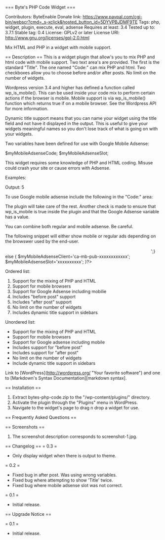 
=== Byte's PHP Code Widget === 

Contributors: ByteEnable
Donate link: https://www.paypal.com/cgi-bin/webscr?cmd=_s-xclick&hosted_button_id=5DYVPBJDMF9TE
Tags: php, widget, plugin, execute, eval, adsense
Requires at least: 3.4
Tested up to: 3.7.1
Stable tag: 0.4
License: GPLv2 or later
License URI: http://www.gnu.org/licenses/gpl-2.0.html

Mix HTML and PHP in a widget with mobile support.

== Description ==
This is a widget plugin that allow's you to mix PHP and html code with mobile support.  Two text area's are provided.  The first is the standard "Title".  The one named "Code:" can mix PHP and html.  Two checkboxes allow you to choose before and/or after posts.  No limit on the number of widgets.

Wordpress version 3.4 and higher has defined a function called wp_is_mobile().  This can be used inside your code mix to perform certain actions if the browser is mobile.  Mobile support is via wp_is_mobile() function which returns true if on a mobile browser.  See the Wordpress API for more information.

Dynamic title support means that you can name your widget using the title field and not have it displayed in the output.  This is useful to give your widgets meaningful names so you don't lose track of what is going on with your widgets.

Two variables have been defined for use with Google Mobile Adsense:

$myMobileAdsenseCode;
$myMobileAdsenseSlot;

This widget requires some knowledge of PHP and HTML coding.  Misuse could crash your site or cause errors with Adsense.

Examples:

<div><?php $i=5;echo $i;?></div>

Output:
5

To use Google mobile adsense include the following in the "Code:" area:

<?php if ( wp_is_mobile() $myMobileAdsenseCode="ca-mb-pub-xxxxxxxxxxxxxxxx";?>

The plugin will take care of the rest.  Another check is made to ensure that wp_is_mobile is true inside the plugin and that the Google Adsense variable has a value.

You can combine both regular and mobile adsense.  Be careful.

The following snippet will either show mobile or regular ads depending on the browswer used by the end-user.

<?php 
if ( !wp_is_mobile() ) {
echo '<script async src="//pagead2.googlesyndication.com/pagead/js/adsbygoogle.js"></script>
<!-- after-content -->
<ins class="adsbygoogle"
     style="display:inline-block;width:468px;height:15px"
     data-ad-client="ca-pub-4059926681454080"
     data-ad-slot="3728085059"></ins>
<script>
(adsbygoogle = window.adsbygoogle || []).push({});
</script>';}
else {
$myMobileAdsenseClient='ca-mb-pub-xxxxxxxxxxxx';
$myMobileAdsenseSlot='xxxxxxxxxx';
}?>

Ordered list:

1. Support for the mixing of PHP and HTML
2. Support for mobile browsers
3. Support for Google Adsense including mobilie
4. Includes "before post" support
5. Includes "after post" support
6. No limit on the number of widgets
7. Includes dynamic title support in sidebars

Unordered list:

* Support for the mixing of PHP and HTML
* Support for mobile browsers
* Support for Google adsense including mobile
* Includes support for "before post"
* Includes support for "after post"
* No limit on the number of widgets
* Include dynamic title support in sidebars

Link to [WordPress](http://wordpress.org/ \"Your favorite software\") and one to [Markdown\'s Syntax Documentation][markdown syntax].


== Installation ==
1. Extract bytes-php-code.zip to the \"/wp-content/plugins/\" directory.
2. Activate the plugin through the \"Plugins\" menu in WordPress.
3. Navigate to the widget\'s page to drag n drop a widget for use.

== Frequently Asked Questions ==


== Screenshots ==
1. The screenshot description corresponds to screenshot-1.jpg.

== Changelog ==
= 0.3 =
* Only display widget when there is output to theme.

= 0.2 =
* Fixed bug in after post.  Was using wrong variables.
* Fixed bug where attempting to show 'Title' twice.
* Fixed bug where mobile adsense slot was not correct.

= 0.1 =
* Initial release.

== Upgrade Notice ==

= 0.1 =
* Initial release.

